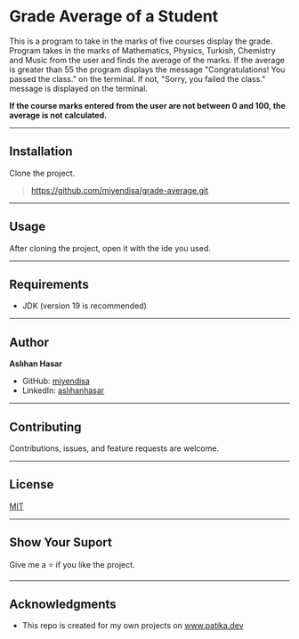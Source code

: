 # Grade Average of a Student
This is a program to take in the marks of five courses display the 
grade. Program takes in the marks of Mathematics, Physics, Turkish, 
Chemistry and Music from the user and finds the average of the marks.
If the average is greater than 55 the program displays the message
"Congratulations! You passed the class." on the terminal. If not,
"Sorry, you failed the class." message is displayed on the terminal.

**If the course marks entered from the user are not between 0 and 100,
the average is not calculated.**

---

## Installation
Clone the project.
> https://github.com/miyendisa/grade-average.git

---

## Usage
After cloning the project, open it with the ide you used.

---

## Requirements
* JDK (version 19 is recommended)

---

## Author
**Aslıhan Hasar**

* GitHub: [miyendisa](https://github.com/miyendisa)
* LinkedIn: [aslıhanhasar](https://www.linkedin.com/in/asl%C4%B1hanhasar
  )
---

## Contributing
Contributions, issues, and feature requests are welcome.

---

## License

[MIT](https://choosealicense.com/licenses/mit/)

---

## Show Your Suport
Give me a &#11088; if you like the project.

---

## Acknowledgments
* This repo is created for my own projects on www.patika.dev
